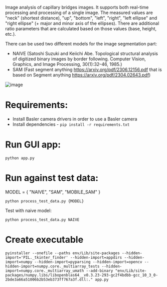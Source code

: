 Image analysis of capillary bridges images. It supports both real-time processing and processing of a single image. The measured values are "neck" (shortest distance), "up", "bottom", "left", "right", "left ellipse" and "right ellipse" (+ major and minor axis of the ellipses). There are additional ratio parameters that are calculated based on those values (base, height, etc.).

There can be used two different models for the image segmentation part:

- NAIVE (Satoshi Suzuki and Keiichi Abe. Topological structural analysis of digitized binary images by border following. Computer Vision, Graphics, and Image Processing, 30(1):32–46, 1985.)
- SAM (Fast segment anything https://arxiv.org/pdf/2306.12156.pdf that is based on Segment anything https://arxiv.org/pdf/2304.02643.pdf) 

![image](https://github.com/petkokp/capillary-bridges-image-analysis/assets/61232356/c1f33ff0-3790-4a2b-ad94-a08325a82737)

# Requirements:

- Install Basler camera drivers in order to use a Basler camera
- Install dependencies - `pip install -r requirements.txt`

# Run GUI app:

`python app.py`

# Run against test data:

MODEL = { "NAIVE", "SAM", "MOBILE_SAM" }

`python process_test_data.py {MODEL}`

Test with naive model:

`python process_test_data.py NAIVE`

# Create executable

`pyinstaller --onefile --paths env/Lib/site-packages --hidden-import='PIL._tkinter_finder' --hidden-import=appdirs --hidden-import=numpy --hidden-import=pyparsing --hidden-import=opencv --hidden-import=numpy.core._multiarray_tests --hidden-import=numpy.core._multiarray_umath --add-binary "env/Lib/site-packages/numpy.libs/libopenblas64__v0.3.23-293-gc2f4bdbb-gcc_10_3_0-2bde3a66a51006b2b53eb373ff767a3f.dll:." app.py`
